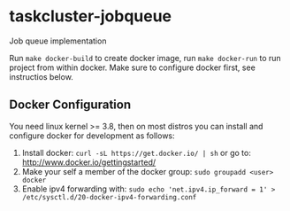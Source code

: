 taskcluster-jobqueue
====================

Job queue implementation

Run `make docker-build` to create docker image, run `make docker-run` to run
project from within docker. Make sure to configure docker first, see
instructios below.

Docker Configuration
--------------------
You need linux kernel >= 3.8, then on most distros you can install and configure
docker for development as follows:
 1. Install docker: `curl -sL https://get.docker.io/ | sh` or go to:
    http://www.docker.io/gettingstarted/ 
 2. Make your self a member of the docker group: `sudo groupadd <user> docker`
 3. Enable ipv4 forwarding with:
    `sudo echo 'net.ipv4.ip_forward = 1' > /etc/sysctl.d/20-docker-ipv4-forwarding.conf`

